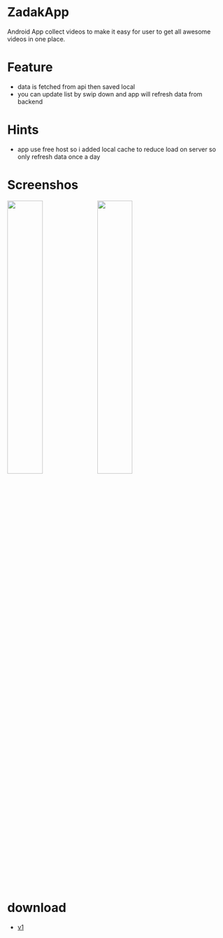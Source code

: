 # ZadakApp
Android App collect videos to make it easy for user to get all awesome videos in one place. 

# Feature 
- data is fetched from api then saved local
- you can update list by swip down and app will refresh data from backend 

# Hints 
- app use free host so i added local cache to reduce load on server so only refresh data once a day

# Screenshos
<div>
<img width="40%" src = "https://user-images.githubusercontent.com/13488900/80318496-d8688380-880a-11ea-993d-f3e03f5976b1.png">
<img width="40%" src = "https://user-images.githubusercontent.com/13488900/80318498-dd2d3780-880a-11ea-8d2d-bc903504ca33.png">
</div>


# download 

- [v1](https://github.com/MahmoudMabrok/ZadakApp/releases/tag/v1)
